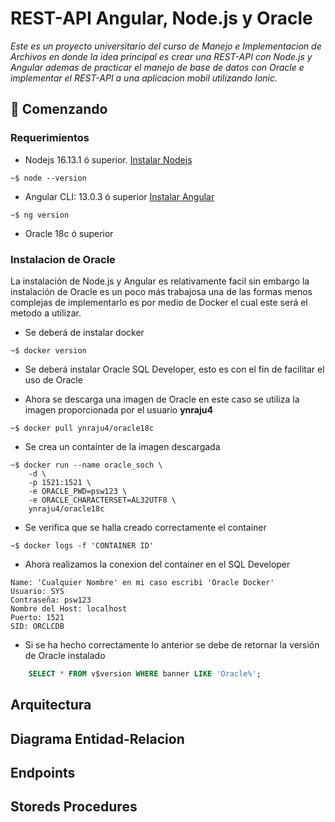 # REST-API Angular, Node.js y Oracle

_Este es un proyecto universitario del curso de Manejo e Implementacion de Archivos en donde la idea principal es crear una REST-API con Node.js y Angular ademas de practicar el manejo de base de datos con Oracle e implementar el REST-API a una aplicacion mobil utilizando Ionic._

## 🚀 Comenzando

### Requerimientos

* Nodejs 16.13.1 ó superior.   [Instalar Nodejs](https://github.com/nodesource/distributions/blob/master/README.md)
```console
~$ node --version
```

* Angular CLI: 13.0.3 ó superior [Instalar Angular](https://cli.angular.io/)
```console
~$ ng version
```

* Oracle 18c ó superior
    

### Instalacion de Oracle

La instalación de Node.js y Angular es relativamente facil sin embargo la instalación de Oracle es un poco más trabajosa una de las formas menos complejas de implementarlo es por medio de Docker el cual este será el metodo a utilizar.

* Se deberá de instalar docker
```console
~$ docker version
```

* Se deberá instalar Oracle SQL Developer, esto es con el fin de facilitar el uso de Oracle

* Ahora se descarga una imagen de Oracle en este caso se utiliza la imagen proporcionada por el usuario **ynraju4**
```console
~$ docker pull ynraju4/oracle18c
```

* Se crea un containter de la imagen descargada
```console
~$ docker run --name oracle_soch \
    -d \
    -p 1521:1521 \
    -e ORACLE_PWD=psw123 \
    -e ORACLE_CHARACTERSET=AL32UTF8 \
    ynraju4/oracle18c
```

* Se verifica que se halla creado correctamente el container
```console
~$ docker logs -f 'CONTAINER ID'
```

* Ahora realizamos la conexion del container en el SQL Developer
```
Name: 'Cualquier Nombre' en mi caso escribi 'Oracle Docker'
Usuario: SYS
Contraseña: psw123
Nombre del Host: localhost
Puerto: 1521
SID: ORCLCDB
```

* Si se ha hecho correctamente lo anterior se debe de retornar la versión de Oracle instalado
```sql
    SELECT * FROM v$version WHERE banner LIKE 'Oracle%';
```

## Arquitectura

## Diagrama Entidad-Relacion

## Endpoints

## Storeds Procedures
